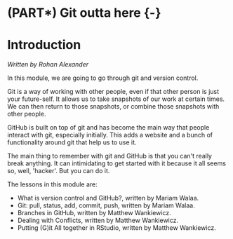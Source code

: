 



# (PART\*) Git outta here {-}
 
# Introduction

*Written by Rohan Alexander*

In this module, we are going to go through git and version control.

Git is a way of working with other people, even if that other person is just your future-self. It allows us to take snapshots of our work at certain times. We can then return to those snapshots, or combine those snapshots with other people.

GitHub is built on top of git and has become the main way that people interact with git, especially initially. This adds a website and a bunch of functionality around git that help us to use it.

The main thing to remember with git and GitHub is that you can't really break anything. It can intimidating to get started with it because it all seems so, well, 'hacker'. But you can do it.

The lessons in this module are:

- What is version control and GitHub?, written by Mariam Walaa.
- Git: pull, status, add, commit, push, written by Mariam Walaa.
- Branches in GitHub, written by Matthew Wankiewicz.
- Dealing with Conflicts, written by Matthew Wankiewicz.
- Putting (G)it All together in RStudio, written by Matthew Wankiewicz.





